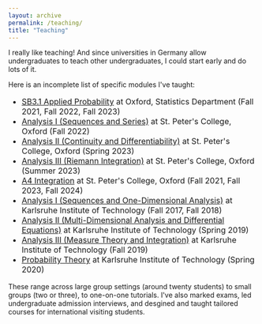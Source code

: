 ```yaml
---
layout: archive
permalink: /teaching/
title: "Teaching"
---
```


I really like teaching! 
And since universities in Germany allow undergraduates to teach other undergraduates, I could start early and do lots of it.
<!--I started teaching tutorials in my second year of under
I really like teaching! I have over seven years of 
subjects, languages, and class sizes, from single students to pairs, to groups of over twenty. 
I've also participated in undergraduate interviewing at Oxford.-->
Here is an incomplete list of specific modules I've taught:

<ul style="font-size: 16px">
    <li><a href="https://courses.maths.ox.ac.uk/course/view.php?id=4998" rel="noopener nofollow noreferrer" target="_blank">SB3.1 Applied Probability</a> at Oxford, Statistics Department (Fall 2021, Fall 2022, Fall 2023)</li>
    <li><a href="https://courses.maths.ox.ac.uk/course/view.php?id=608" rel="noopener nofollow noreferrer" target="_blank">Analysis I (Sequences and Series)</a> at St. Peter's College, Oxford (Fall 2022)</li>
    <li><a href="https://courses.maths.ox.ac.uk/course/view.php?id=616" rel="noopener nofollow noreferrer" target="_blank">Analysis II (Continuity and Differentiability)</a> at St. Peter's College, Oxford (Spring 2023)</li>
    <li><a href="https://courses.maths.ox.ac.uk/course/view.php?id=621" rel="noopener nofollow noreferrer" target="_blank">Analysis III (Riemann Integration)</a> at St. Peter's College, Oxford (Summer 2023)</li>
    <li><a href="https://courses.maths.ox.ac.uk/course/view.php?id=1041" rel="noopener nofollow noreferrer" target="_blank">A4 Integration</a> at St. Peter's College, Oxford (Fall 2021, Fall 2023, Fall 2024)</li>
    <li><a href="https://www.math.kit.edu/iana1/edu/ana12023w/en" rel="noopener nofollow noreferrer" target="_blank">Analysis I (Sequences and One-Dimensional Analysis)</a> at Karlsruhe Institute of Technology (Fall 2017, Fall 2018)</li>
    <li><a href="https://www.math.kit.edu/iana1/edu/ana22024s/de" rel="noopener nofollow noreferrer" target="_blank">Analysis II (Multi-Dimensional Analysis and Differential Equations)</a> at Karlsruhe Institute of Technology (Spring 2019)</li>
    <li><a href="https://www.math.kit.edu/iana1/edu/ana32024w/de" rel="noopener nofollow noreferrer" target="_blank">Analysis III (Measure Theory and Integration)</a> at Karlsruhe Institute of Technology (Fall 2019)</li>
    <li><a href="https://www.math.kit.edu/stoch/edu/wtheo2024s/de" rel="noopener nofollow noreferrer" target="_blank">Probability Theory</a> at Karlsruhe Institute of Technology (Spring 2020)</li>
</ul>

These range across large group settings (around twenty students) to small groups (two or three), to one-on-one tutorials.
I've also marked exams, led undergraduate admission interviews, and desgined and taught tailored courses for international visiting students.

<!--Stats:
Applied Probability (2021/22, 22/23, 23/24)

St Peters:
A4 Integration (2021/22, 23/24)
Analysis I (2022/23)
Visiting Students A4 Integration (1 in 2023/24, one in 2024/25)

KIT:
Analysis I (2017/18, 2018/19)
Analysis II (2018/19)
Analysis III (2019/20)
WTheorie (2019/20)
-->
